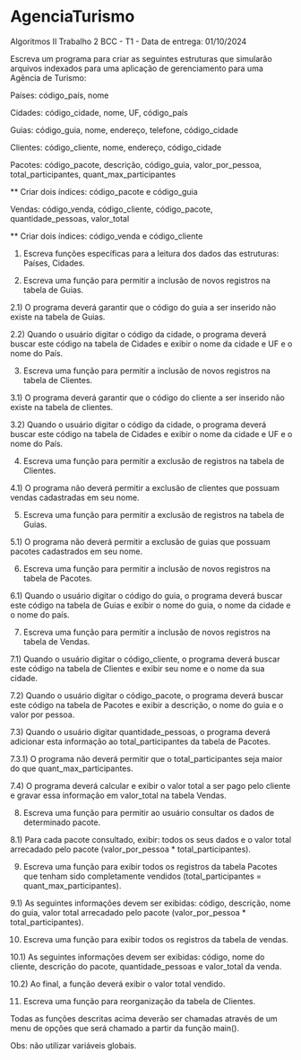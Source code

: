 # AgenciaTurismo
Algoritmos II
Trabalho 2 BCC - T1 - Data de entrega: 01/10/2024

Escreva um programa para criar as seguintes estruturas que simularão arquivos indexados para uma aplicação de gerenciamento para uma Agência de Turismo:

Países: código_país, nome

Cidades: código_cidade, nome, UF, código_país

Guias: código_guia, nome, endereço, telefone, código_cidade

Clientes: código_cliente, nome, endereço, código_cidade

Pacotes: código_pacote, descrição, código_guia, valor_por_pessoa, total_participantes, quant_max_participantes

** Criar dois índices: código_pacote e código_guia

Vendas: código_venda, código_cliente, código_pacote, quantidade_pessoas, valor_total

** Criar dois índices: código_venda e código_cliente

1) Escreva funções específicas para a leitura dos dados das estruturas: Países, Cidades.

2) Escreva uma função para permitir a inclusão de novos registros na tabela de Guias.

2.1) O programa deverá garantir que o código do guia a ser inserido não existe na tabela de Guias.

2.2) Quando o usuário digitar o código da cidade, o programa deverá buscar este código na tabela de Cidades e exibir o nome da cidade e UF e o nome do País.



3) Escreva uma função para permitir a inclusão de novos registros na tabela de Clientes.

3.1) O programa deverá garantir que o código do cliente a ser inserido não existe na tabela de clientes.

3.2) Quando o usuário digitar o código da cidade, o programa deverá buscar este código na tabela de Cidades e exibir o nome da cidade e UF e o nome do País.



4) Escreva uma função para permitir a exclusão de registros na tabela de Clientes.

4.1) O programa não deverá permitir a exclusão de clientes que possuam vendas cadastradas em seu nome.



5) Escreva uma função para permitir a exclusão de registros na tabela de Guias.

5.1) O programa não deverá permitir a exclusão de guias que possuam pacotes cadastrados em seu nome.



6) Escreva uma função para permitir a inclusão de novos registros na tabela de Pacotes.

6.1) Quando o usuário digitar o código do guia, o programa deverá buscar este código na tabela de Guias e exibir o nome do guia, o nome da cidade e o nome do país.



7) Escreva uma função para permitir a inclusão de novos registros na tabela de Vendas.

7.1) Quando o usuário digitar o código_cliente, o programa deverá buscar este código na tabela de Clientes e exibir seu nome e o nome da sua cidade.

7.2) Quando o usuário digitar o código_pacote, o programa deverá buscar este código na tabela de Pacotes e exibir a descrição, o nome do guia e o valor por pessoa.

7.3) Quando o usuário digitar quantidade_pessoas, o programa deverá adicionar esta informação ao total_participantes da tabela de Pacotes.

7.3.1) O programa não deverá permitir que o total_participantes seja maior do que quant_max_participantes.

7.4) O programa deverá calcular e exibir o valor total a ser pago pelo cliente e gravar essa informação em valor_total na tabela Vendas.



8) Escreva uma função para permitir ao usuário consultar os dados de determinado pacote.

8.1) Para cada pacote consultado, exibir: todos os seus dados e o valor total arrecadado pelo pacote (valor_por_pessoa * total_participantes).



9) Escreva uma função para exibir todos os registros da tabela Pacotes que tenham sido completamente vendidos (total_participantes = quant_max_participantes).

9.1) As seguintes informações devem ser exibidas: código, descrição, nome do guia, valor total arrecadado pelo pacote (valor_por_pessoa * total_participantes).



10) Escreva uma função para exibir todos os registros da tabela de vendas. 

10.1) As seguintes informações devem ser exibidas: código, nome do cliente, descrição do pacote, quantidade_pessoas e valor_total da venda.

10.2) Ao final, a função deverá exibir o valor total vendido.



11) Escreva uma função para reorganização da tabela de Clientes.

Todas as funções descritas acima deverão ser chamadas através de um menu de opções que será chamado a partir da função main().

Obs: não utilizar variáveis globais.
